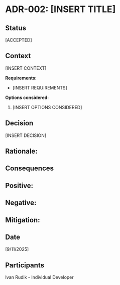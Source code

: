 # ADR-002: [INSERT TITLE]

## Status
[ACCEPTED]

## Context
[INSERT CONTEXT]

**Requirements:**
- [INSERT REQUIREMENTS]

**Options considered:**
1. [INSERT OPTIONS CONSIDERED]

## Decision
[INSERT DECISION]

**Rationale:**
- 

## Consequences

**Positive:**
- 

**Negative:**
- 

**Mitigation:**
- 

## Date
[9/11/2025]

## Participants
Ivan Rudik - Individual Developer